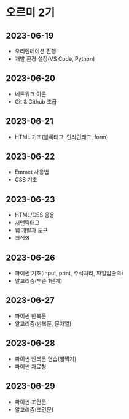 # 오르미 2기
## 2023-06-19
- 오리엔테이션 진행
- 개발 환경 설정(VS Code, Python)

## 2023-06-20
- 네트워크 이론
- Git & Github 초급

## 2023-06-21
- HTML 기초(블록태그, 인라인태그, form)

## 2023-06-22
- Emmet 사용법
- CSS 기초

## 2023-06-23
- HTML/CSS 응용
- 시맨틱태그
- 웹 개발자 도구
- 최적화

## 2023-06-26
- 파이썬 기초(input, print, 주석처리, 파일입출력)
- 알고리즘(백준 1단계)

## 2023-06-27
- 파이썬 반복문
- 알고리즘(반복문, 문자열)

## 2023-06-28
- 파이썬 반복문 연습(별찍기)
- 파이썬 자료형

## 2023-06-29
- 파이썬 조건문
- 알고리즘(조건문)